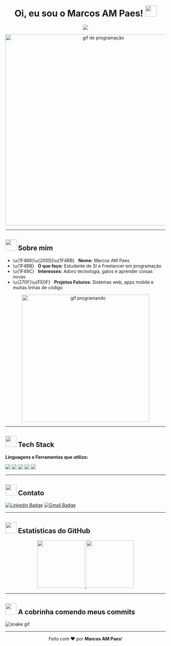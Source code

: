 <h1 align="center">
  Oi, eu sou o Marcos AM Paes! 
  <img src="https://media.giphy.com/media/hvRJCLFzcasrR4ia7z/giphy.gif" width="35px">
</h1>

<p align="center">
  <img src="https://readme-typing-svg.herokuapp.com?color=42F7F3&size=25&center=true&vCenter=true&width=600&lines=Estudante+de+Sistemas+de+Informa%C3%A7%C3%A3o;Programador+Freelancer;Apaixonado+por+Tecnologia;Gatos+s%C3%A3o+muito+fofos!">
</p>

<div align="center">
  <img src="https://user-images.githubusercontent.com/20955511/199712374-1c6e7963-7dc2-4f1f-b7ff-0f4be22874af.gif" width="600px" alt="gif de programação"/>
</div>

---

## <img src="https://media.giphy.com/media/f6hnhHkks8bk4jwjh3/giphy.gif" width="35px"> Sobre mim 

- \u{1F468}\u{200D}\u{1F4BB} &nbsp; **Nome:** Marcos AM Paes  
- \u{1F4BB} &nbsp; **O que faço:** Estudante de SI e Freelancer em programação  
- \u{1F49C} &nbsp; **Interesses:** Adoro tecnologia, gatos e aprender coisas novas  
- \u{270F}\u{FE0F} &nbsp; **Projetos Futuros:** Sistemas web, apps mobile e muitas linhas de código

<div align="center">
  <img src="https://media.giphy.com/media/qgQUggAC3Pfv687qPC/giphy.gif" width="400px" alt="gif programando" />
</div>

---

## <img src="https://media.giphy.com/media/ko7twHhomhk8E/giphy.gif" width="35px"> Tech Stack 

**Linguagens e Ferramentas que utilizo:**
<p>
  <img src="https://img.shields.io/badge/JavaScript-F7DF1E?style=for-the-badge&logo=javascript&logoColor=black"/>
  <img src="https://img.shields.io/badge/HTML5-E34F26?style=for-the-badge&logo=html5&logoColor=white"/>
  <img src="https://img.shields.io/badge/CSS3-0066BC?style=for-the-badge&logo=css3&logoColor=white"/>
  <img src="https://img.shields.io/badge/Node.js-339933?style=for-the-badge&logo=node.js&logoColor=white"/>
  <img src="https://img.shields.io/badge/Git-F05032?style=for-the-badge&logo=git&logoColor=white"/>
</p>

---

## <img src="https://media.giphy.com/media/XEDIHHp3i8bVoEdxd7/giphy.gif" width="35px"> Contato 

[![Linkedin Badge](https://img.shields.io/badge/-MarcosAMPaes-blue?style=flat-square&logo=Linkedin&logoColor=white&link=https://www.linkedin.com/)](https://www.linkedin.com/)
[![Gmail Badge](https://img.shields.io/badge/-marcosampaes@gmail.com-c14438?style=flat-square&logo=Gmail&logoColor=white&link=mailto:marcosampaes@gmail.com)](mailto:marcosampaes@gmail.com)

---

## <img src="https://media.giphy.com/media/jTNG3RF6EwbkpD4LZx/giphy.gif" width="35px"> Estatísticas do GitHub

<div align="center">
  <a href="https://github.com/MarcosAMPaes">
    <img height="150em" src="https://github-readme-stats.vercel.app/api?username=MarcosAMPaes&show_icons=true&theme=dracula&include_all_commits=true&count_private=true"/>
    <img height="150em" src="https://github-readme-stats.vercel.app/api/top-langs/?username=MarcosAMPaes&layout=compact&langs_count=7&theme=dracula"/>
  </a>
</div>

---

## <img src="https://media.giphy.com/media/mCRJDo24UvJMA/giphy.gif" width="35px"> A cobrinha comendo meus commits
![snake gif](https://github.com/MarcosAMPaes/MarcosAMPaes/blob/output/github-contribution-grid-snake.svg)

---

<p align="center">
  Feito com ❤️ por <strong>Marcos AM Paes</strong>!
</p>
